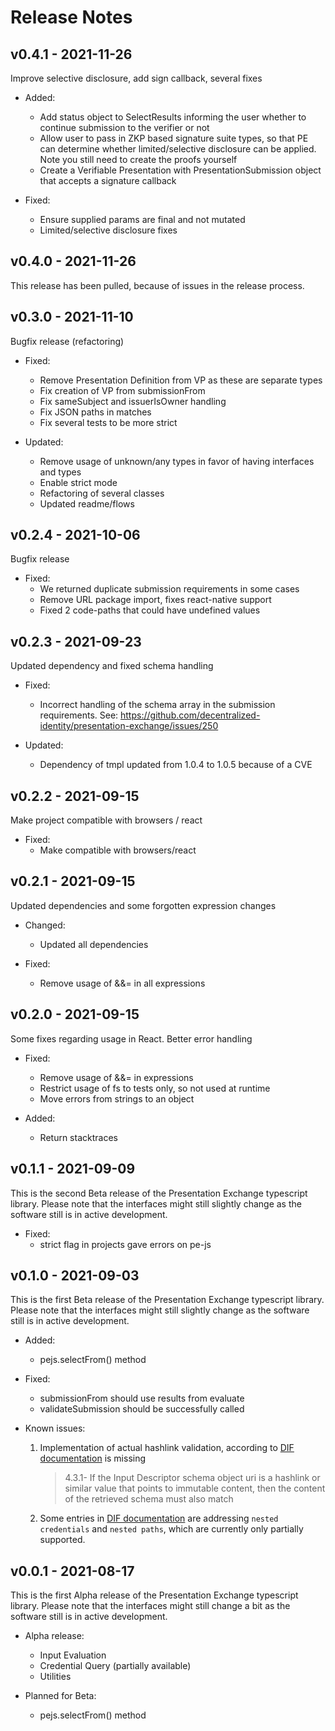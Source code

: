 # Release Notes
## v0.4.1 - 2021-11-26
Improve selective disclosure, add sign callback, several fixes


- Added:
  - Add status object to SelectResults informing the user whether to continue submission to the verifier or not
  - Allow user to pass in ZKP based signature suite types, so that PE can determine whether limited/selective disclosure can be applied. Note you still need to create the proofs yourself
  - Create a Verifiable Presentation with PresentationSubmission object that accepts a signature callback

- Fixed:
  - Ensure supplied params are final and not mutated
  - Limited/selective disclosure fixes

## v0.4.0 - 2021-11-26
This release has been pulled, because of issues in the release process.

## v0.3.0 - 2021-11-10
Bugfix release (refactoring)

- Fixed:
  - Remove Presentation Definition from VP as these are separate types 
  - Fix creation of VP from submissionFrom
  - Fix sameSubject and issuerIsOwner handling 
  - Fix JSON paths in matches 
  - Fix several tests to be more strict

- Updated:
  - Remove usage of unknown/any types in favor of having interfaces and types   
  - Enable strict mode 
  - Refactoring of several classes
  - Updated readme/flows

## v0.2.4 - 2021-10-06
Bugfix release

- Fixed:
  * We returned duplicate submission requirements in some cases
  * Remove URL package import, fixes react-native support
  * Fixed 2 code-paths that could have undefined values
  
## v0.2.3 - 2021-09-23
Updated dependency and fixed schema handling

- Fixed:
  * Incorrect handling of the schema array in the submission requirements. See: https://github.com/decentralized-identity/presentation-exchange/issues/250

- Updated:
  * Dependency of tmpl updated from 1.0.4 to 1.0.5 because of a CVE

## v0.2.2 - 2021-09-15
Make project compatible with browsers / react

- Fixed:
  * Make compatible with browsers/react

## v0.2.1 - 2021-09-15
Updated dependencies and some forgotten expression changes

- Changed:
  * Updated all dependencies
  
- Fixed:
  * Remove usage of &&= in all expressions

## v0.2.0 - 2021-09-15
Some fixes regarding usage in React. Better error handling

- Fixed:
  * Remove usage of &&= in expressions
  * Restrict usage of fs to tests only, so not used at runtime
  * Move errors from strings to an object

- Added:
  * Return stacktraces

## v0.1.1 - 2021-09-09
This is the second Beta release of the Presentation Exchange typescript library. Please note that the interfaces might still slightly change as the software still is in active development.

- Fixed:
  * strict flag in projects gave errors on pe-js

  
## v0.1.0 - 2021-09-03
This is the first Beta release of the Presentation Exchange typescript library. Please note that the interfaces might still slightly change as the software still is in active development.

- Added:
  * pejs.selectFrom() method


- Fixed:
  * submissionFrom should use results from evaluate
  * validateSubmission should be successfully called


- Known issues:
  1. Implementation of actual hashlink validation, according to [DIF documentation](https://identity.foundation/presentation-exchange/#input-evaluation) is missing
     >4.3.1- If the Input Descriptor schema object uri is a hashlink or similar value that points to immutable content, then the content of the retrieved schema must also match
  
  2. Some entries in [DIF documentation](https://identity.foundation/presentation-exchange/#input-evaluation) are addressing `nested credentials` and `nested paths`, which are currently only partially supported.




## v0.0.1 - 2021-08-17
This is the first Alpha release of the Presentation Exchange typescript library. Please note that the interfaces might still change a bit as the software still is in active development.

- Alpha release:
  * Input Evaluation
  * Credential Query (partially available)
  * Utilities

- Planned for Beta:
  * pejs.selectFrom() method
